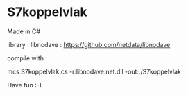 # S7koppelvlak
Made in C#

library : libnodave : https://github.com/netdata/libnodave

compile with : 

mcs S7koppelvlak.cs -r:libnodave.net.dll -out:./S7koppelvlak

Have fun :-)
